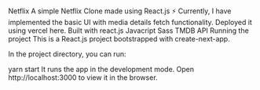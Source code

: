 Netflix
A simple Netflix Clone made using React.js ⚡
Currently, I have implemented the basic UI with media details fetch functionality.
Deployed it using vercel here.
Built with
react.js
Javacript
Sass
TMDB API
Running the project
This is a React.js project bootstrapped with create-next-app.

In the project directory, you can run:

yarn start
It runs the app in the development mode.
Open http://localhost:3000 to view it in the browser.
